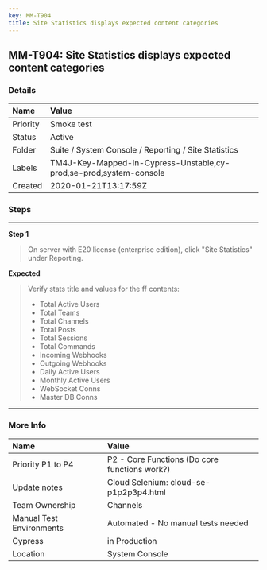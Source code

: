 ```yaml
---
key: MM-T904
title: Site Statistics displays expected content categories
---
```


## MM-T904: Site Statistics displays expected content categories

### Details

| Name     | Value                                                              |
| :------- | :----------------------------------------------------------------- |
| Priority | Smoke test                                                         |
| Status   | Active                                                             |
| Folder   | Suite / System Console / Reporting / Site Statistics               |
| Labels   | TM4J-Key-Mapped-In-Cypress-Unstable,cy-prod,se-prod,system-console |
| Created  | 2020-01-21T13:17:59Z                                               |

### Steps

<hr/>

**Step 1**

> <article>On server with E20 license (enterprise edition), click "Site Statistics" under Reporting.</article>

**Expected**

> <article>Verify stats title and values for the ff contents:<ul><li>Total Active Users</li><li>Total Teams</li><li>Total Channels</li><li>Total Posts</li><li>Total Sessions</li><li>Total Commands</li><li>Incoming Webhooks</li><li>Outgoing Webhooks</li><li>Daily Active Users</li><li>Monthly Active Users</li><li>WebSocket Conns</li><li>Master DB Conns</li></ul></article>

<hr/>

### More Info

| Name                     | Value                                         |
| :----------------------- | :-------------------------------------------- |
| Priority P1 to P4        | P2 - Core Functions (Do core functions work?) |
| Update notes             | Cloud Selenium: cloud-se-p1p2p3p4.html        |
| Team Ownership           | Channels                                      |
| Manual Test Environments | Automated - No manual tests needed            |
| Cypress                  | in Production                                 |
| Location                 | System Console                                |
